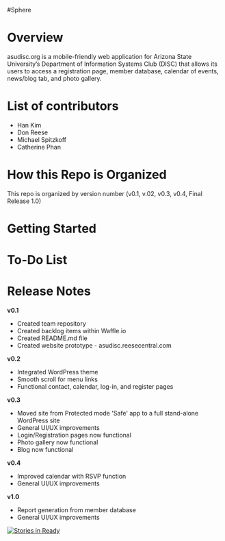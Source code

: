 #Sphere

# Overview
asudisc.org is a mobile-friendly web application for Arizona State University’s Department of Information Systems Club (DISC) that allows its users to access a registration page, member database, calendar of events, news/blog tab, and photo gallery.  

# List of contributors
 * Han Kim
 * Don Reese
 * Michael Spitzkoff
 * Catherine Phan

# How this Repo is Organized
This repo is organized by version number (v0.1, v.02, v0.3, v0.4, Final Release 1.0) 

# Getting Started

# To-Do List

# Release Notes
**v0.1**
 * Created team repository
 * Created backlog items within Waffle.io
 * Created README.md file
 * Created website prototype - asudisc.reesecentral.com

**v0.2**
 * Integrated WordPress theme
 * Smooth scroll for menu links
 * Functional contact, calendar, log-in, and register pages

**v0.3**
 * Moved site from Protected mode 'Safe' app to a full stand-alone WordPress site
 * General UI/UX improvements
 * Login/Registration pages now functional
 * Photo gallery now functional
 * Blog now functional
 
**v0.4**
 * Improved calendar with RSVP function
 * General UI/UX improvements

**v1.0**
 * Report generation from member database
 * General UI/UX improvements

 
[![Stories in Ready](https://badge.waffle.io/asu-cis-capstone/sphere.png?label=ready&title=Ready)](https://waffle.io/asu-cis-capstone/sphere)

